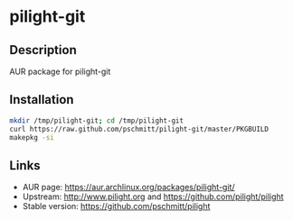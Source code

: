 # pilight-git

## Description

AUR package for pilight-git

## Installation

``` bash
mkdir /tmp/pilight-git; cd /tmp/pilight-git
curl https://raw.github.com/pschmitt/pilight-git/master/PKGBUILD
makepkg -si
```

## Links

* AUR page: https://aur.archlinux.org/packages/pilight-git/
* Upstream: http://www.pilight.org and https://github.com/pilight/pilight
* Stable version: https://github.com/pschmitt/pilight
